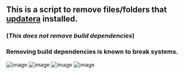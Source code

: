 ## This is a script to remove files/folders that [updatera](https://github.com/Justme488/updatera) installed.
### (_This does not remove build dependencies_)
### Removing build dependencies is known to break systems.

![image](https://github.com/Justme488/screenshots/blob/master/uninstall-ra/)
![image](https://github.com/Justme488/screenshots/blob/master/uninstall-ra/)
![image](https://github.com/Justme488/screenshots/blob/master/uninstall-ra/)
![image](https://github.com/Justme488/screenshots/blob/master/uninstall-ra/)

